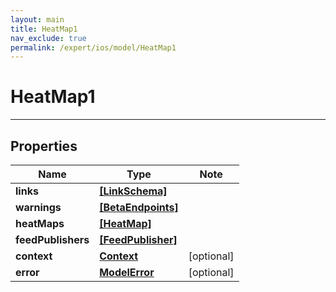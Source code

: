 ```yaml
---
layout: main
title: HeatMap1
nav_exclude: true
permalink: /expert/ios/model/HeatMap1
---
```


# HeatMap1

---

## Properties

Name | Type | Note
---- | ---- | ----
**links** | [**[LinkSchema]**](LinkSchema.md) | 
**warnings** | [**[BetaEndpoints]**](BetaEndpoints.md) | 
**heatMaps** | [**[HeatMap]**](HeatMap.md) | 
**feedPublishers** | [**[FeedPublisher]**](FeedPublisher.md) | 
**context** | [**Context**](Context.md) | [optional] 
**error** | [**ModelError**](ModelError.md) | [optional] 

